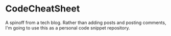 # CodeCheatSheet
A spinoff from a tech blog.  Rather than adding posts and posting comments, I'm going to use this as a personal code snippet repository.
